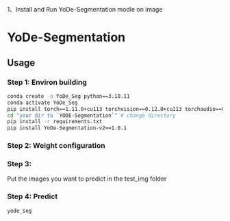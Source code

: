 1、Install and Run YoDe-Segmentation modle on image
# YoDe-Segmentation

## Usage
### Step 1: Environ building
```bash
conda create -n YoDe_Seg python==3.10.11
conda activate YoDe_Seg
pip install torch==1.11.0+cu113 torchvision==0.12.0+cu113 torchaudio==0.11.0 --extra-index-url https://download.pytorch.org/whl/cu113
cd "your dir to `YODE-Segmentation`" # change directory
pip install -r requirements.txt
pip install YoDe-Segmentation-v2==1.0.1
```

### Step 2: Weight configuration


### Step 3: 
Put the images you want to predict in the test_img folder

### Step 4: Predict
```bash
yode_seg 
```

